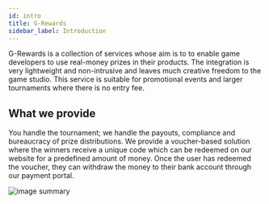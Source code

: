 ```yaml
---
id: intro
title: G-Rewards
sidebar_label: Introduction
---
```


G-Rewards is a collection of services whose aim is to to enable game developers to use real-money prizes in their products. The integration is very lightweight and non-intrusive and leaves much creative freedom to the game studio. This service is suitable for promotional events and larger tournaments where there is no entry fee.

## What we provide

You handle the tournament; we handle the payouts, compliance and bureaucracy of prize distributions. We provide a voucher-based solution where the winners receive a unique code which can be redeemed on our website for a predefined amount of money. Once the user has redeemed the voucher, they can withdraw the money to their bank account through our payment portal.

![image summary](assets/voucher/summary.png)
